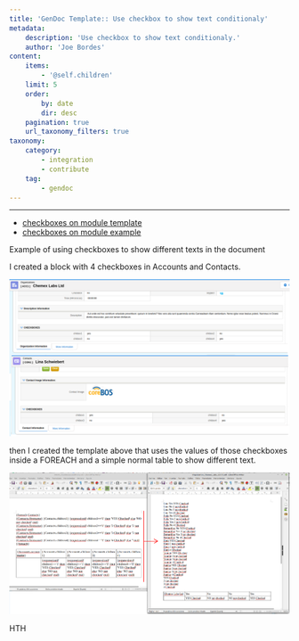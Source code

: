 ```yaml
---
title: 'GenDoc Template:: Use checkbox to show text conditionaly'
metadata:
    description: 'Use checkbox to show text conditionaly.'
    author: 'Joe Bordes'
content:
    items:
        - '@self.children'
    limit: 5
    order:
        by: date
        dir: desc
    pagination: true
    url_taxonomy_filters: true
taxonomy:
    category:
        - integration
        - contribute
    tag:
        - gendoc
---
```

---

- [checkboxes on module template](../checkbox_expression_conditions.odt)
- [checkboxes on module example](../organization_chemex_labs_ltd.odt)

Example of using checkboxes to show different texts in the document

I created a block with 4 checkboxes in Accounts and Contacts.

![checkboxes on module](checkboxesonmodules.png?width=100%)

then I created the template above that uses the values of those checkboxes inside a FOREACH and a simple normal table to show different text.

![checkboxes gendoc example](gendoccheckboxesexampe.png?width=100%)

HTH
